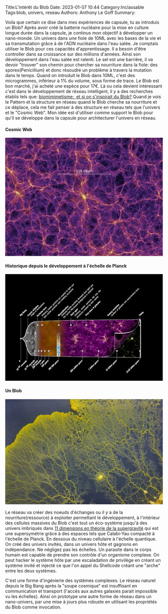 ﻿Title:L'intérêt du Blob 
Date: 2023-01-07 10:44
Category:Inclassable
Tags:blob, univers, reseau
Authors: Anthony Le Goff
Summary:

Voila que certain ce dise dans mes expériences de capsule, tu as introduis un Blob? Après avoir créé la batterie nucléaire pour la mise en culture longue durée dans la capsule, je continus mon objectif à développer un nano-monde. Un univers dans une fiole de 10ML avec les bases de la vie et sa transmutation grâce à de l'ADN nucléaire dans l'eau salée. Je comptais utiliser le Blob pour ces capacités d'apprentissage. Il a besoin d'être controller dans sa croissance sur des millions d'années. Ainsi son développement dans l'eau salée est ralenti. Le sel est une barrière, il va devoir "trouver" son chemin pour chercher sa nourriture dans la fiole: des spores(Penicillium) et donc résoudre un problème à travers la mutation dans le temps. Quand on introduit le Blob dans 10ML, c'est des microgrammes, inférieur à 1% du volume, sous forme de trace. Le Blob est bon marché, j'ai acheté une espèce pour 17€. Là ou cela devient intéressant c'est dans le développement de réseau intelligent, il y a des recherches établis tels que: [biomimimetisme:  et si on s'inspirait du Blob?](https://www.techniques-ingenieur.fr/actualite/articles/intelligence-neurones-blob-74932/) Quand je vois le Pattern et la structure en réseau quand le Blob cherche sa nourriture et ce déplace, cela me fait penser à des structure en réseau tels que l'univers et le "Cosmic Web". Mon idée est d'utiliser comme support le Blob pour qu'il se développe dans la capsule pour architecturer l'univers en réseau.  

#### Cosmic Web

![CosmicWeb](/images/cosmic-web.jpg)

#### Historique depuis le développement à l'échelle de Planck

![Planck Historique](/images/planck-history.jpg)

#### Un Blob

![Blob](/images/blob.jpg)

Le réseau va créer des noeuds d'échanges ou il y a de la nourriture(ressource) à exploiter permettant le développement, à l'intérieur des cellules massives du Blob c'est tout un éco-système jusqu'à des univers imbriqués dans [11 dimensions en théorie de la supergravité](http://www.astrosurf.com/luxorion/univers-11dimensions.htm) qui est une supersymétrie grâce à des espaces tels que Calabi-Yau compacté à l'échelle de Planck. En dessous du niveau cellulaire à l'échelle quantique. On créé des univers invités, dans un univers hôte et gagnons en indépendance. Ne négligez pas les échelles. Un parasite dans le corps humain est capable de prendre son contrôle d'un organisme complexe. On peut hacker le système hôte par une escaladation de privilège en créant un système invité et injecté ce que l'on appel du Shellcode créant une "arche" entre les deux systèmes.  

C'est une forme d'ingénierie des systèmes complexes. Le réseau naturel depuis le Big Bang après la "soupe cosmique" est insuffisant en communication et transport (l'accès aux autres galaxies parait impossible vu les échelles). Ainsi on prototype une autre forme de réseau dans un nano-univers, par une mise à jours plus robuste en utilisant les propriétés du Blob comme invocation.